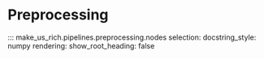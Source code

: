 # Preprocessing

::: make_us_rich.pipelines.preprocessing.nodes
    selection:
        docstring_style: numpy
    rendering:
        show_root_heading: false
